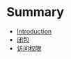 # Summary

* [Introduction](README.md)
* [闭包](chapter1.md)
* [访问权限](swiftzhong-de-fang-wen-quan-xian.md)

